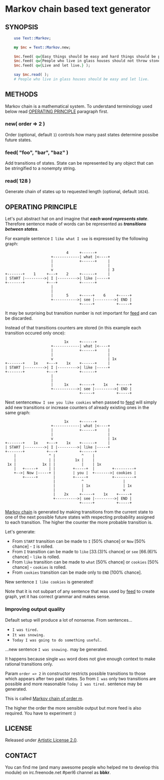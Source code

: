 # Markov chain based text generator

## SYNOPSIS

```perl
    use Text::Markov;
    
    my $mc = Text::Markov.new;
    
    $mc.feed( qw{Easy things should be easy and hard things should be possible.} );
    $mc.feed( qw{People who live in glass houses should not throw stones.} );
    $mc.feed( qw{Live and let live.} );
    
    say $mc.read( );
    # People who live in glass houses should be easy and let live.
```

## METHODS

Markov chain is a mathematical system.
To understand terminology used below read [OPERATING PRINCIPLE](#operating-principle) paragraph first.

### new( order => 2 )

Order (optional, default ```1```) controls how many past states determine possibe future states.

### feed( "foo", "bar", "baz" )

Add transitions of states.
State can be represented by any object that can be stringified to a nonempty string.

### read( 128 )

Generate chain of states up to requested length (optional, default ```1024```).

## OPERATING PRINCIPLE

Let's put abstract hat on and imagine that ___each word represents state___.
Therefore sentence made of words can be represented as ___transitions between states___.

For example sentence ```I like what I see``` is expressed by the following graph:


```
                            4     +------+
                     +------------| what |<----+
                     |            +------+     |
                     |                         |
                     v                         | 3
+-------+    1     +---+    2     +------+     |
| START |--------->| I |--------->| like |-----+
+-------+          +---+          +------+
                     |
                     |
                     |      5     +-----+    6     +-----+
                     +----------->| see |--------->| END |
                                  +-----+          +-----+
```

It may be surprising but transition number is not important for [feed](#feed-foo-bar-baz-) and can be discarded.

Instead of that transitions counters are stored (in this example each transition occured only once):


```
                           1x     +------+
                     +------------| what |<----+
                     |            +------+     |
                     |                         |
                     v                         | 1x
+-------+    1x    +---+    1x    +------+     |
| START |--------->| I |--------->| like |-----+
+-------+          +---+          +------+
                     |
                     |
                     |     1x     +-----+    1x    +-----+
                     +----------->| see |--------->| END |
                                  +-----+          +-----+
```

Next sentence```Now I see you like cookies``` when passed to [feed](#feed-foo-bar-baz-)
will simply add new transitions or increase counters of already existing ones in the same graph:


```
                           1x     +------+
                     +------------| what |<----+
                     |            +------+     |
                     |                         |
                     v                         | 1x
+-------+    1x    +---+    1x    +------+     |
| START |--------->| I |--------->| like |-----+
+-------+          +---+          +------+
    |               ^ |            ^    |
    |               | |         1x |    |
 1x |            1x | |            |    | 1x
    |   +-----+     | |        +-----+  |        +---------+
    +-->| Now |-----+ |        | you |  +------->| cookies |
        +-----+       |        +-----+           +---------+
                      |            ^                  |
                      |            | 1x               | 1x
                      |            |                  v
                      |    2x     +-----+    1x    +-----+
                      +---------->| see |--------->| END |
                                  +-----+          +-----+

```

[Markov chain](http://en.wikipedia.org/wiki/Markov_chain) is generated
by making transitions from the current state to one of the next possible future states
with respecting probability assigned to each transition.
The higher the counter the more probable transition is.

Let's generate:

* From ```START``` transition can be made to ```I``` [50% chance] or ```Now``` [50% chance] - ```I``` is rolled.
* From ```I``` transition can be made to ```like``` [33.(3)% chance] or ```see``` [66.(6)% chance] - ```like``` is rolled.
* From ```like``` transition can be made to ```what``` [50% chance] or ```cookies``` [50% chance] - ```cookies``` is rolled.
* From ```cookies``` transition can be made only to ```END``` [100% chance].

New sentence ```I like cookies``` is generated!

Note that it is not subpart of any sentence that was used by [feed](#feed-foo-bar-baz-) to create graph,
yet it has correct grammar and makes sense.

### Improving output quality

Default setup will produce a lot of nonsense. From sentences...

* ```I was tired.```
* ```It was snowing.```
* ```Today I was going to do something useful.```

...new sentence ```I was snowing.``` may be generated.

It happens because single ```was``` word does not give enough context to make rational transitions only.

Param ```order => 2``` in constructor restricts possible transitions to those which appears after two past states.
So from ```I was``` only two transitions are possible and more reasonable ```Today I was tired.``` sentence may be generated.

This is called [Markov chain of order m](http://en.wikipedia.org/wiki/Markov_chain#Variations).

The higher the order the more sensible output but more feed is also required. You have to experiment :)

## LICENSE

Released under [Artistic License 2.0](http://www.perlfoundation.org/artistic_license_2_0).

## CONTACT

You can find me (and many awesome people who helped me to develop this module)
on irc.freenode.net #perl6 channel as **bbkr**.
